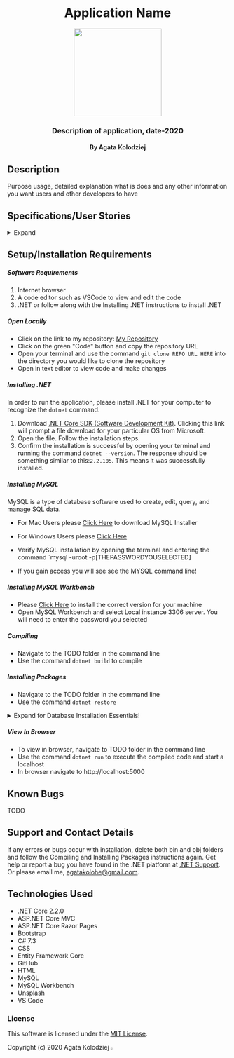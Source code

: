 <div align="center">

# Application Name

</div>

<div align="center">
<img src="https://github.com/agatakolohe.png" width="200px" height="auto" >
</div>
<h3 align="center">Description of application, date-2020</h3>
<h4 align="center"> By Agata Kolodziej</h4>

## Description

Purpose usage, detailed explanation what is does and any other information you want users and other developers to have

## Specifications/User Stories

<details>
  <summary>Expand</summary>

### Describe: Name()

| Test | Expect |
| ---- | ------ |

</details>

## Setup/Installation Requirements

##### Software Requirements

1. Internet browser
2. A code editor such as VSCode to view and edit the code
3. .NET or follow along with the Installing .NET instructions to install .NET

##### Open Locally

- Click on the link to my repository: [My Repository]()
- Click on the green "Code" button and copy the repository URL
- Open your terminal and use the command `git clone REPO URL HERE` into the directory you would like to clone the repository
- Open in text editor to view code and make changes

##### Installing .NET

In order to run the application, please install .NET for your computer to recognize the `dotnet` command.

1. Download [.NET Core SDK (Software Development Kit)](https://dotnet.microsoft.com/download/thank-you/dotnet-sdk-2.2.106-macos-x64-installer). Clicking this link will prompt a file download for your particular OS from Microsoft.
2. Open the file. Follow the installation steps.
3. Confirm the installation is successful by opening your terminal and running the command `dotnet --version`. The response should be something similar to this:`2.2.105`. This means it was successfully installed.

##### Installing MySQL

MySQL is a type of database software used to create, edit, query, and manage SQL data.

- For Mac Users please [Click Here](https://dev.mysql.com/downloads/file/?id=484914) to download MySQL Installer
- For Windows Users please [Click Here](https://dev.mysql.com/downloads/file/?id=484919)

- Verify MySQL installation by opening the terminal and entering the command `mysql -uroot -p[THEPASSWORDYOUSELECTED]
- If you gain access you will see see the MYSQL command line!

##### Installing MySQL Workbench

- Please [Click Here](https://dev.mysql.com/downloads/workbench/) to install the correct version for your machine
- Open MySQL Workbench and select Local instance 3306 server. You will need to enter the password you selected

##### Compiling

- Navigate to the TODO folder in the command line
- Use the command `dotnet build` to compile

##### Installing Packages

- Navigate to the TODO folder in the command line
- Use the command `dotnet restore`

<details>

  <summary>Expand for Database Installation Essentials!</summary>

### Database Connection

Create a connection string to connect the database to the web application

1. Create a file in the root directory called `appsettings.json`
2. Add the code below:

```
{
    "ConnectionStrings": {
        "DefaultConnection": "Server=localhost;Port=3306;database=agata_kolodziej;uid=root;pwd=YourPassword;"
    }
}
```

- TODO CHANGE DBNAME
- Put in your MySQL password in `pwd=YourPassword`. Change the server, port, and uid if necessary.

### Import Database Using Entity Framework Core

1. Navigate to TODO directory in terminal
2. Use the command `dotnet ef database update` to generate the database through Entity Framework Core

### Update Database Using Entity Framework Core

1. Write any new code you wish to add to the database. Use the command `dotnet build` to check for any compiling errors. If no errors, proceed to step 2.
2. To update the database with any changes made to the code, use the command `dotnet ef migrations add [MigrationsName]`
3. Use the command `dotnet ef database update` to update the database

### Update Database Using MySQL Workbench

1. Open MySQL Workbench
2. Click on Server > Data Import in the top navigation bar
3. Select `Import from Self-Contained File`
4. Select the `Default Target Schema` or create new schema
5. Select all Schema Objects you would like to import
6. Select `Dump Structure and Data`
7. Click `Start Import`

</details>

##### View In Browser

- To view in browser, navigate to TODO folder in the command line
- Use the command `dotnet run` to execute the compiled code and start a localhost
- In browser navigate to http://localhost:5000

## Known Bugs

TODO

## Support and Contact Details

If any errors or bugs occur with installation, delete both bin and obj folders and follow the Compiling and Installing Packages instructions again. Get help or report a bug you have found in the .NET platform at [.NET Support](https://dotnet.microsoft.com/platform/support). Or please email me, <agatakolohe@gmail.com>.

## Technologies Used

- .NET Core 2.2.0
- ASP.NET Core MVC
- ASP.NET Core Razor Pages
- Bootstrap
- C# 7.3
- CSS
- Entity Framework Core
- GitHub
- HTML
- MySQL
- MySQL Workbench
- [Unsplash](https://unsplash.com/)
- VS Code

### License

This software is licensed under the [MIT License](https://choosealicense.com/licenses/mit/).

Copyright (c) 2020 Agata Kolodziej <img src="https://encrypted-tbn0.gstatic.com/images?q=tbn:ANd9GcR8Q_3EVY7j95tTyemJwWxMR7jwvUK7gPe0_w&usqp=CAU" width="2%" height="auto">
